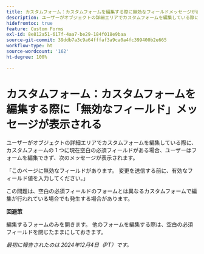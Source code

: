 ```yaml
---
title: カスタムフォーム：カスタムフォームを編集する際に無効なフィールドメッセージが表示される
description: ユーザーがオブジェクトの詳細エリアでカスタムフォームを編集している際に、カスタムフォームの 1 つに現在空白の必須フィールドがある場合、ユーザーはフォームを編集できず、メッセージが表示されます。 回避策はあります。
hidefromtoc: true
feature: Custom Forms
exl-id: 8e812a51-617f-4aa7-be29-184f018e9baa
source-git-commit: 39ddb7a3c9a64fffaf3a9ca0a4fc399400b2e665
workflow-type: ht
source-wordcount: '162'
ht-degree: 100%

---
```


# カスタムフォーム：カスタムフォームを編集する際に「無効なフィールド」メッセージが表示される

ユーザーがオブジェクトの詳細エリアでカスタムフォームを編集している際に、カスタムフォームの 1 つに現在空白の必須フィールドがある場合、ユーザーはフォームを編集できず、次のメッセージが表示されます。

「このページに無効なフィールドがあります。 変更を送信する前に、有効なフィールド値を入力してください。」

この問題は、空白の必須フィールドのフォームとは異なるカスタムフォームで編集が行われている場合でも発生する場合があります。

**回避策**

編集するフォームのみを開きます。 他のフォームを編集する際は、空白の必須フィールドを閉じたままにしておきます。

_最初に報告されたのは 2024年12月4日（PT）です。_
